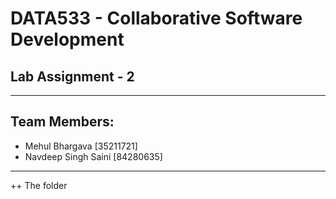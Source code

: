 # DATA533 - Collaborative Software Development  
## Lab Assignment - 2  
---
## Team Members:
+ Mehul Bhargava [35211721]
+ Navdeep Singh Saini [84280635]
---
++ The folder

